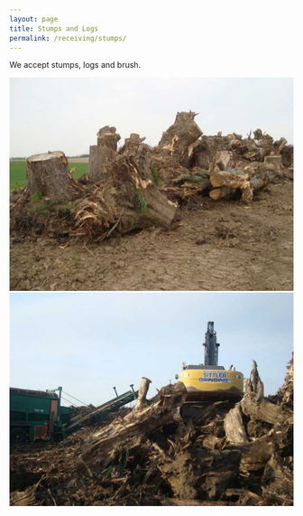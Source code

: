 ```yaml
---
layout: page
title: Stumps and Logs
permalink: /receiving/stumps/
---
```


We accept stumps, logs and brush.

<div class="row">
 <div class="col-6" markdown="1" style="text-align: center;">
  <img src="/assets/images/stumps_to_be_ground_w.jpg" alt="stumps to be ground">
 </div>
 <div class="col-6" markdown="1">
  <img src="/assets/images/log_grinding_006.5_w.jpg" alt="stumps to be ground">
 </div>
</div>
